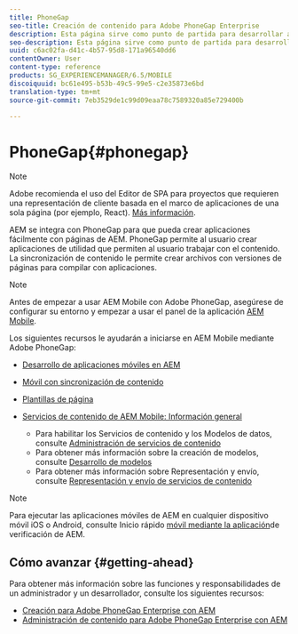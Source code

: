 ```yaml
---
title: PhoneGap
seo-title: Creación de contenido para Adobe PhoneGap Enterprise
description: Esta página sirve como punto de partida para desarrollar aplicaciones mediante PhoneGap Enterprise con AEM. AEM se integra con PhoneGap para que pueda crear aplicaciones fácilmente con páginas de AEM. PhoneGap permite al usuario crear aplicaciones de utilidad que permiten al usuario trabajar con el contenido.
seo-description: Esta página sirve como punto de partida para desarrollar aplicaciones mediante PhoneGap Enterprise con AEM. AEM se integra con PhoneGap para que pueda crear aplicaciones fácilmente con páginas de AEM. PhoneGap permite al usuario crear aplicaciones de utilidad que permiten al usuario trabajar con el contenido.
uuid: c6ac02fa-d41c-4b57-95d8-171a96540dd6
contentOwner: User
content-type: reference
products: SG_EXPERIENCEMANAGER/6.5/MOBILE
discoiquuid: bc61e495-b53b-49c5-99e5-c2e35873e6bd
translation-type: tm+mt
source-git-commit: 7eb3529de1c99d09eaa78c7589320a85e729400b

---
```



# PhoneGap{#phonegap}

>[!NOTE]
>
>Adobe recomienda el uso del Editor de SPA para proyectos que requieren una representación de cliente basada en el marco de aplicaciones de una sola página (por ejemplo, React). [Más información](/help/sites-developing/spa-overview.md).

AEM se integra con PhoneGap para que pueda crear aplicaciones fácilmente con páginas de AEM. PhoneGap permite al usuario crear aplicaciones de utilidad que permiten al usuario trabajar con el contenido. La sincronización de contenido le permite crear archivos con versiones de páginas para compilar con aplicaciones.

>[!NOTE]
>
>Antes de empezar a usar AEM Mobile con Adobe PhoneGap, asegúrese de configurar su entorno y empezar a usar el panel de la aplicación [AEM Mobile](/help/mobile/phonegap-authoring-apps.md).

Los siguientes recursos le ayudarán a iniciarse en AEM Mobile mediante Adobe PhoneGap:

* [Desarrollo de aplicaciones móviles en AEM](/help/mobile/developing-mobile-applications.md)
* [Móvil con sincronización de contenido](/help/mobile/phonegap-contentsync.md)
* [Plantillas de página](/help/mobile/phonegap-apps-arch-page-templates.md)

* [Servicios de contenido de AEM Mobile: Información general](/help/mobile/develop-content-as-a-service.md)

   * Para habilitar los Servicios de contenido y los Modelos de datos, consulte [Administración de servicios de contenido](/help/mobile/developing-content-services.md)
   * Para obtener más información sobre la creación de modelos, consulte [Desarrollo de modelos](/help/mobile/administer-mobile-apps.md)
   * Para obtener más información sobre Representación y envío, consulte [Representación y envío de servicios de contenido](/help/mobile/rendering-and-delivery.md)

>[!NOTE]
>
>Para ejecutar las aplicaciones móviles de AEM en cualquier dispositivo móvil iOS o Android, consulte Inicio rápido [móvil mediante la aplicación](/help/mobile/phonegap-mobile-quickstart.md)de verificación de AEM.

## Cómo avanzar {#getting-ahead}

Para obtener más información sobre las funciones y responsabilidades de un administrador y un desarrollador, consulte los siguientes recursos:

* [Creación para Adobe PhoneGap Enterprise con AEM](/help/mobile/phonegap.md)
* [Administración de contenido para Adobe PhoneGap Enterprise con AEM](/help/mobile/administer-phonegap.md)

